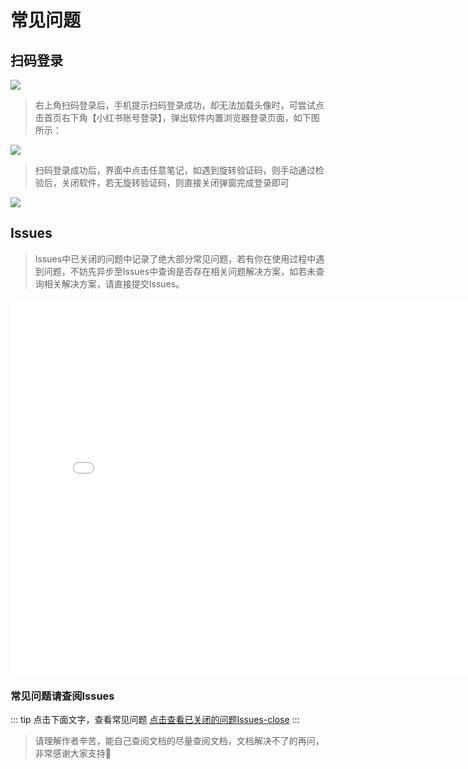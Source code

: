 # 常见问题
## 扫码登录
<img src="/images/login.png"/>

> 右上角扫码登录后，手机提示扫码登录成功，却无法加载头像时，可尝试点击首页右下角【小红书账号登录】，弹出软件内置浏览器登录页面，如下图所示：

<img src="/images/login1.png"/>

>扫码登录成功后，界面中点击任意笔记，如遇到旋转验证码，则手动通过检验后，关闭软件，若无旋转验证码，则直接关闭弹窗完成登录即可

<img src="/images/login2.png"/>


## Issues

> Issues中已关闭的问题中记录了绝大部分常见问题，若有你在使用过程中遇到问题，不妨先异步至Issues中查询是否存在相关问题解决方案，如若未查询相关解决方案，请直接提交Issues。

<iframe src="//player.bilibili.com/player.html?aid=362340413&bvid=BV1894y167rg&cid=1235263355&page=1" scrolling="no" border="0" frameborder="no" framespacing="0" allowfullscreen="true" style="width: 800px; height: 600px;"> </iframe>

### 常见问题请查阅Issues
::: tip 点击下面文字，查看常见问题
[点击查看已关闭的问题Issues-close](https://github.com/xisuo67/XHS-Spider/issues?q=is%3Aissue+is%3Aclosed) 
:::


> 请理解作者辛苦，能自己查阅文档的尽量查阅文档，文档解决不了的再问，非常感谢大家支持🍹